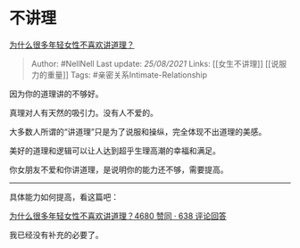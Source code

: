 # 不讲理
[为什么很多年轻女性不喜欢讲道理？](https://www.zhihu.com/question/430362880/answer/1580704664)

> Author: #NellNell 
Last update: *25/08/2021* 
Links: [[女生不讲理]] [[说服力的重量]] 
Tags: #亲密关系Intimate-Relationship 

因为你的道理讲的不够好。

真理对人有天然的吸引力。没有人不爱的。

大多数人所谓的“讲道理”只是为了说服和操纵，完全体现不出道理的美感。

美好的道理和逻辑可以让人达到超乎生理高潮的幸福和满足。

你女朋友不爱和你讲道理，是说明你的能力还不够，需要提高。

---

具体能力如何提高，看这篇吧：

[为什么很多年轻女性不喜欢讲道理？4680 赞同 · 638 评论回答](https://www.zhihu.com/question/430362880/answer/1583182664)

我已经没有补充的必要了。

  
  


